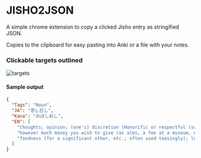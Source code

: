 # JISHO2JSON

A simple chrome extension to copy a clicked Jisho entry as stringified JSON. 

Copies to the clipboard for easy pasting into Anki or a file with your notes.

### Clickable targets outlined
![targets](targets.jpg)

#### Sample output
```json
{
  "Tags": "Noun",
  "JA": "思し召し",
  "Kana": "おぼしめし",
  "EN": [
    "thoughts; opinion; (one's) discretion (Honorific or respectful (sonkeigo))",
    "however much money you wish to give (as alms, a fee at a museum, etc.)",
    "fondness (for a significant other, etc.; often used teasingly); love; fancy; liking"
  ]
}
```
